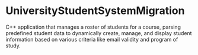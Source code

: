 # UniversityStudentSystemMigration
C++ application that manages a roster of students for a course, parsing predefined student data to dynamically create, manage, and display student information based on various criteria like email validity and program of study.
